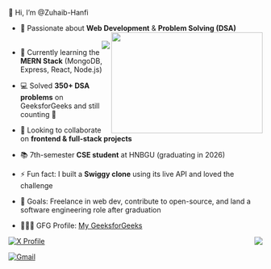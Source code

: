 👋 Hi, I’m @Zuhaib-Hanfi  

- 👀 Passionate about **Web Development** & **Problem Solving (DSA)**  
  <img src="https://camo.githubusercontent.com/c87ad6a19c7544e9b15b362bb5db638da7bb26f1d4442ed5bdf7c9e01640b751/68747470733a2f2f6d69722d73332d63646e2d63662e626568616e63652e6e65742f70726f6a6563745f6d6f64756c65732f68642f3036663231613136313932313931392e363363643738383764306137302e676966" width="300" height="200" align="right">  
  <img src="https://komarev.com/ghpvc/?username=Zuhaib-Hanfi&color=blue" align="right">  

- 🌱 Currently learning the **MERN Stack** (MongoDB, Express, React, Node.js)  
- 💻 Solved **350+ DSA problems** on GeeksforGeeks and still counting 🚀  
- 💞 Looking to collaborate on **frontend & full-stack projects**  
- 📚 7th-semester **CSE student** at HNBGU (graduating in 2026)  
- ⚡ Fun fact: I built a **Swiggy clone** using its live API and loved the challenge  
- 🎯 Goals: Freelance in web dev, contribute to open-source, and land a software engineering role after graduation  
- 🧑🏻‍💻 GFG Profile: [My GeeksforGeeks](https://www.geeksforgeeks.org/user/hanfi/)  

  <img src="https://github-readme-stats.vercel.app/api?username=Zuhaib-Hanfi&show_icons=true&theme=radical" align="right">  
    
<a href="https://x.com/ZuhaibHanfi" target="_blank">
  <img src="https://img.shields.io/badge/Follow%20Me%20on%20X-1DA1F2?style=for-the-badge&logo=twitter&logoColor=white" alt="X Profile">
</a>  

[![Gmail](https://img.shields.io/badge/Gmail-hanfizuhaib@gmail.com-D14836?style=flat&logo=gmail&logoColor=white)](mailto:hanfizuhaib@gmail.com)  
